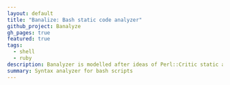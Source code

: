 ```yaml
---
layout: default
title: "Banalize: Bash static code analyzer"
github_project: Banalyze
gh_pages: true
featured: true
tags:
  - shell
  - ruby
description: Banalyzer is modelled after ideas of Perl::Critic static analyzer for Perl.
summary: Syntax analyzer for bash scripts
---
```




